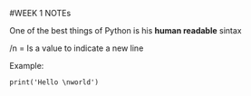 #WEEK 1 NOTEs

One of the best things of Python is his **human readable** sintax

/n  =  Is a value to indicate a new line

Example:

```
print('Hello \nworld')
```
